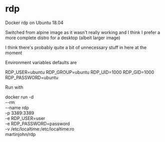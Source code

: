 # rdp
Docker rdp on Ubuntu 18.04

Switched from alpine image as it wasn't really working and I think I prefer a more complete distro for a desktop (albeit larger image)

I think there's probably quite a bit of unnecessary stuff in here at the moment

Environment variables defaults are

RDP_USER=ubuntu
RDP_GROUP=ubuntu
RDP_UID=1000
RDP_GID=1000
RDP_PASSWORD=ubuntu

Run with

docker run -d \
           --rm \
           --name rdp \
           -p 3389:3389 \
           -e RDP_USER=user \
           -e RDP_PASSWORD=password \
           -v /etc/localtime:/etc/localtime:ro \
           martinjohn/rdp

